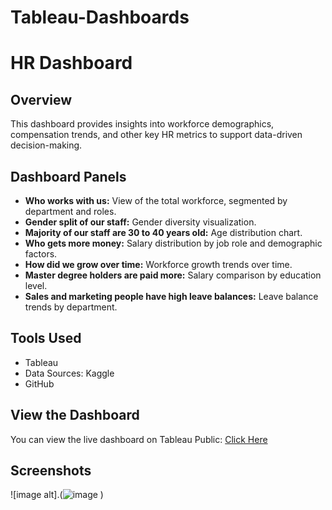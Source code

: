 # Tableau-Dashboards


# HR Dashboard

## Overview
This dashboard provides insights into workforce demographics, compensation trends, and other key HR metrics to support data-driven decision-making.

## Dashboard Panels
- **Who works with us:** View of the total workforce, segmented by department and roles.
- **Gender split of our staff:** Gender diversity visualization.
- **Majority of our staff are 30 to 40 years old:** Age distribution chart.
- **Who gets more money:** Salary distribution by job role and demographic factors.
- **How did we grow over time:** Workforce growth trends over time.
- **Master degree holders are paid more:** Salary comparison by education level.
- **Sales and marketing people have high leave balances:** Leave balance trends by department.

## Tools Used
- Tableau
- Data Sources: Kaggle
- GitHub

## View the Dashboard
You can view the live dashboard on Tableau Public: [Click Here](https://public.tableau.com/your-dashboard-link)

## Screenshots
![image alt].(![image](https://github.com/user-attachments/assets/bcf1764a-3e9d-4567-b146-36bbdec96131)
)
